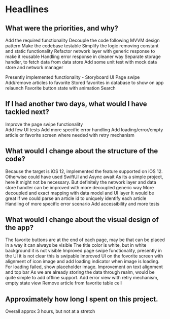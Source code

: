 # Headlines

## What were the priorities, and why?


Add the required functionality
Decouple the code following MVVM design pattern
Make the codebase testable
Simplify the logic removing constant and static functionality
Refactor network layer with generic response to make it reusable
Handling error response in cleaner way
Separate storage handler, to fetch data from data store
Add some unit test with mock data store and network manager

Presently implemented functionality -
Storyboard UI
Page swipe
Add/remove articles to favorite
Stored favorites in database to show on app relaunch
Favorite button state with animation
Search

## If I had another two days, what would I have tackled next?

Improve the page swipe functionality  
Add few UI tests
Add more specific error handling
Add loading/error/empty article or favorite screen where needed with retry mechanism

## What would I change about the structure of the code?


Because the target is iOS 12, implemented the feature supported on iOS 12. Otherwise could have used SwiftUI and Async await
As its a simple project, here it might not be necessary. But definitely the network layer and data store handler can be improved with more decoupled generic way
More decoupled and exact mapping with data model and UI layer
It would be great if we could parse an article id to uniquely identify each article
Handling of more specific error scenario
Add accessibility and more tests 


## What would I change about the visual design of the app?


The favorite buttons are at the end of each page, may be that can be placed in a way it can always be visible
The title color is white, but in white background it is not visible
Improved page swipe functionality, presently in the UI it is not clear this is swipable
Improved UI on the fovorite screen with alignment of icon image and add loading indicator when image is loading. For loading failed, show placeholder image.
Improvement on text alignment and top bar
As we are already storing the data through realm, would be quite simple to add offline support. 
Add error view with retry mechanism, empty state view
Remove article from favorite table cell

## Approximately how long I spent on this project.


Overall approx 3 hours, but not at a stretch 
